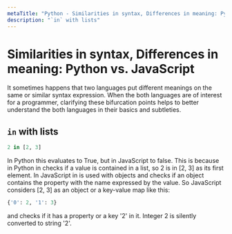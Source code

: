 ```yaml
---
metaTitle: "Python - Similarities in syntax, Differences in meaning: Python vs. JavaScript"
description: "`in` with lists"
---
```


# Similarities in syntax, Differences in meaning: Python vs. JavaScript


It sometimes happens that two languages put different meanings on the same or similar syntax expression. When the both languages are of interest for a programmer,  clarifying these bifurcation points helps to better understand the both languages in their basics and subtleties.



## `in` with lists


```py
2 in [2, 3]

```

In Python this evaluates to True, but in JavaScript to false. This is because in Python in checks if a value is contained in a list, so 2 is in [2, 3] as its first element. In JavaScript in is used with objects and checks if an object contains the property with the name expressed by the value. So JavaScript considers [2, 3] as an object or a key-value map like this:

```py
{'0': 2, '1': 3}

```

and checks if it has a property or a key '2' in it. Integer 2 is silently converted to string '2'.

